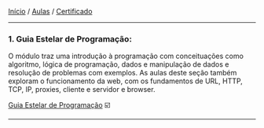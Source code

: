 [Início](https://github.com/Thalyalm/rocketseat-trilha-conectar) /
[Aulas](https://github.com/Thalyalm/rocketseat-trilha-conectar/tree/main/aulas) /
[Certificado](https://github.com/Thalyalm/rocketseat-trilha-conectar/tree/main/certificado/certificado-trilha-conectar.pdf)

---

### 1. Guia Estelar de Programação:

O módulo traz uma introdução à programação com conceituações como algoritmo, lógica de programação, dados e manipulação de dados e resolução de problemas com exemplos. As aulas deste seção também exploram o funcionamento da web, com os fundamentos de URL, HTTP, TCP, IP, proxies, cliente e servidor e browser.

[Guia Estelar de Programação](/aulas/guia-estelar-de-programacao/guia-estelar-de-programacao) :ballot_box_with_check:

---
